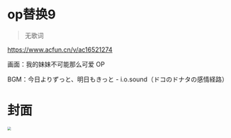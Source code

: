# op替换9

> 无歌词
>

https://www.acfun.cn/v/ac16521274

画面：我的妹妹不可能那么可爱 OP

BGM：今日よりずっと、明日もきっと - i.o.sound（ドコのドナタの感情経路）

# 封面

<img src="https://tx-free-imgs.acfun.cn/o_1ec22d8fodek1lut1khc1pj8tq0.jpeg" style="zoom:50%;" />
